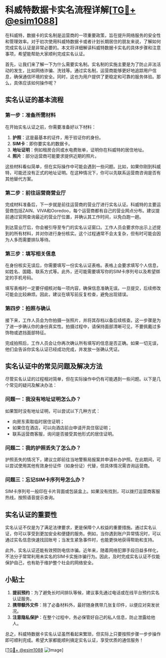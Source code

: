 # 科威特数据卡实名流程详解[[TG💪+ @esim1088](https://t.me/s/esim1088)]

在科威特，数据卡的实名制是运营商的一项重要政策，旨在提升网络服务的安全性和管理效率。对于初次使用科威特数据卡或者计划长期居住的朋友来说，了解如何完成实名认证是非常必要的。本文将详细解读科威特数据卡实名的具体步骤和注意事项，希望能帮助大家顺利完成实名认证。

首先，让我们来了解一下为什么需要实名制。实名制的实施主要是为了防止非法活动的发生，比如网络诈骗、洗钱等。通过实名制，运营商能够更好地追踪用户信息，确保通信环境的安全。同时，这也为用户提供了更稳定和可靠的服务体验。那么，具体应该如何操作呢？

## 实名认证的基本流程

### 第一步：准备所需材料

在开始实名认证之前，你需要准备好以下材料：

1. **护照**：这是最基本的证件，用于验证你的身份。
2. **SIM卡**：即你要实名的数据卡。
3. **地址证明**：例如租房合同或水电费账单，证明你在科威特的居住地址。
4. **照片**：部分运营商可能要求提供近期的照片。

这些材料看似简单，但在实际操作中可能会遇到一些问题。比如，如果你刚到科威特，可能还没有正式的地址证明。在这种情况下，你可以先联系运营商咨询是否有其他替代方案。

### 第二步：前往运营商营业厅

完成材料准备后，下一步就是前往运营商的营业厅进行实名认证。科威特的主要运营商包括ZAIN、VIVA和Ooredoo，每个运营商都有自己的营业网点分布。建议提前通过官网查询最近的营业厅位置，并确认其工作时间，以免白跑一趟。

到达营业厅后，你会被引导至专门的实名认证窗口。工作人员会要求你出示上述提到的所有材料，并对你进行身份核实。这个过程通常不会太复杂，但有时可能会因为人多而需要排队等待。

### 第三步：填写相关信息

在身份核实无误后，你需要填写一份实名认证表格。表格上会要求填写个人信息，如姓名、国籍、联系方式等。此外，还可能需要填写你的SIM卡序列号以及希望绑定的手机号码。

填写表格时一定要仔细核对每一项内容，确保信息准确无误。一旦提交，后续修改可能会比较麻烦。因此，建议在填写前反复检查，避免出现错误。

### 第四步：拍照与确认

接下来，工作人员会为你拍摄一张照片，并将其存档以备后续核查。这一步骤是为了进一步确认你的身份真实性。拍摄过程中，请保持面部清晰可见，不要佩戴过多饰物或遮挡面部特征。

完成拍照后，工作人员会让你再次确认所有填写的信息是否正确。如果一切无误，他们会告诉你实名认证已经成功完成，并发放一张确认凭证。

## 实名认证中的常见问题及解决方法

尽管实名认证的过程相对简单，但在实际操作中仍有可能遇到一些问题。以下是几个常见的疑问及解决办法：

### 问题一：我没有地址证明怎么办？

如果暂时没有地址证明，可以尝试以下几种方式：
- 向房东索取临时居住证明；
- 如果住在酒店，可以向酒店前台申请开具住宿证明；
- 联系运营商客服，询问是否接受其他形式的居住证明。

### 问题二：我的护照丢失了怎么办？

护照丢失的情况下，建议立即前往当地警察局报案并申请补办护照。在此期间，可以尝试使用其他有效身份证件（如身份证）代替，但具体情况需咨询运营商。

### 问题三：忘记SIM卡序列号怎么办？

SIM卡序列号一般印在卡片背面或包装盒上。如果没有找到，可以拨打运营商客服热线，按照语音提示查询。

## 实名认证的重要性

实名认证不仅是为了满足法律要求，更是保障个人权益的重要措施。通过实名认证，你可以享受到更加安全和便捷的服务。例如，当你遇到账户异常情况时，可以通过实名信息快速找回账号；当发生紧急事件时，也能更快地获得帮助和支持。

此外，实名认证还能有效预防电信诈骗。近年来，随着网络犯罪手段日益多样化，不法分子常常利用未实名的SIM卡实施诈骗行为。因此，及时完成实名认证不仅能保护自己，也有助于维护整个社会的网络安全。

## 小贴士

1. **提前预约**：为了避免长时间排队等候，建议事先通过电话或在线平台预约实名认证服务。
2. **携带额外文件**：除了必备材料外，最好随身携带几张复印件，以便应对突发状况。
3. **注意隐私保护**：在整个过程中，务必保管好自己的私人信息，防止泄露给他人。

总之，科威特数据卡实名认证虽然看起来繁琐，但实际上只要按照步骤一步步操作即可顺利完成。希望大家都能顺利搞定实名认证，享受优质的通信服务！

[[TG💪+ @esim1088](https://t.me/s/esim1088) ![Image](https://i.postimg.cc/4NQfJmqS/Snipaste-2025-05-13-00-14-12.png)]